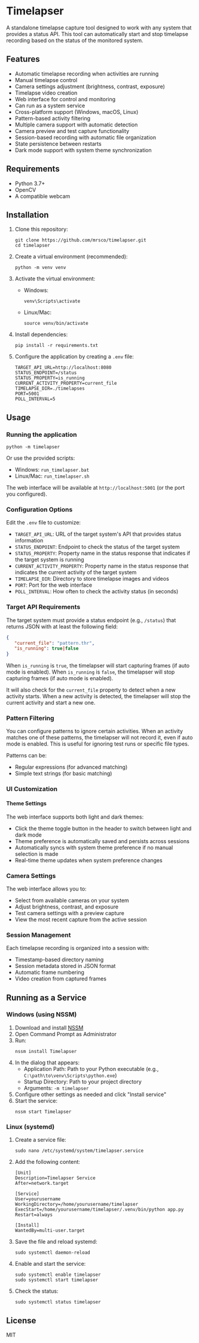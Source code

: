 # Timelapser

A standalone timelapse capture tool designed to work with any system that provides a status API. This tool can automatically start and stop timelapse recording based on the status of the monitored system.

## Features

- Automatic timelapse recording when activities are running
- Manual timelapse control
- Camera settings adjustment (brightness, contrast, exposure)
- Timelapse video creation
- Web interface for control and monitoring
- Can run as a system service
- Cross-platform support (Windows, macOS, Linux)
- Pattern-based activity filtering
- Multiple camera support with automatic detection
- Camera preview and test capture functionality
- Session-based recording with automatic file organization
- State persistence between restarts
- Dark mode support with system theme synchronization

## Requirements

- Python 3.7+
- OpenCV
- A compatible webcam

## Installation

1. Clone this repository:
   ```
   git clone https://github.com/mrsco/timelapser.git
   cd timelapser
   ```

2. Create a virtual environment (recommended):
   ```
   python -m venv venv
   ```

3. Activate the virtual environment:
   - Windows:
     ```
     venv\Scripts\activate
     ```
   - Linux/Mac:
     ```
     source venv/bin/activate
     ```

4. Install dependencies:
   ```
   pip install -r requirements.txt
   ```

5. Configure the application by creating a `.env` file:
   ```
   TARGET_API_URL=http://localhost:8080
   STATUS_ENDPOINT=/status
   STATUS_PROPERTY=is_running
   CURRENT_ACTIVITY_PROPERTY=current_file
   TIMELAPSE_DIR=./timelapses
   PORT=5001
   POLL_INTERVAL=5 
   ```

## Usage

### Running the application

```
python -m timelapser
```

Or use the provided scripts:
- Windows: `run_timelapser.bat`
- Linux/Mac: `run_timelapser.sh`

The web interface will be available at `http://localhost:5001` (or the port you configured).

### Configuration Options

Edit the `.env` file to customize:

- `TARGET_API_URL`: URL of the target system's API that provides status information
- `STATUS_ENDPOINT`: Endpoint to check the status of the target system
- `STATUS_PROPERTY`: Property name in the status response that indicates if the target system is running
- `CURRENT_ACTIVITY_PROPERTY`: Property name in the status response that indicates the current activity of the target system
- `TIMELAPSE_DIR`: Directory to store timelapse images and videos
- `PORT`: Port for the web interface
- `POLL_INTERVAL`: How often to check the activity status (in seconds)

### Target API Requirements

The target system must provide a status endpoint (e.g., `/status`) that returns JSON with at least the following field:

```json
{
   "current_file": "pattern.thr",
   "is_running": true|false
}
```

When `is_running` is `true`, the timelapser will start capturing frames (if auto mode is enabled).
When `is_running` is `false`, the timelapser will stop capturing frames (if auto mode is enabled).

It will also check for the `current_file` property to detect when a new activity starts. 
When a new activity is detected, the timelapser will stop the current activity and start a new one.

### Pattern Filtering

You can configure patterns to ignore certain activities. When an activity matches one of these patterns, the timelapser will not record it, even if auto mode is enabled. This is useful for ignoring test runs or specific file types.

Patterns can be:
- Regular expressions (for advanced matching)
- Simple text strings (for basic matching)

### UI Customization

#### Theme Settings

The web interface supports both light and dark themes:
- Click the theme toggle button in the header to switch between light and dark mode
- Theme preference is automatically saved and persists across sessions
- Automatically syncs with system theme preference if no manual selection is made
- Real-time theme updates when system preference changes

### Camera Settings

The web interface allows you to:
- Select from available cameras on your system
- Adjust brightness, contrast, and exposure
- Test camera settings with a preview capture
- View the most recent capture from the active session

### Session Management

Each timelapse recording is organized into a session with:
- Timestamp-based directory naming
- Session metadata stored in JSON format
- Automatic frame numbering
- Video creation from captured frames

## Running as a Service

### Windows (using NSSM)

1. Download and install [NSSM](https://nssm.cc/)
2. Open Command Prompt as Administrator
3. Run:
   ```
   nssm install Timelapser
   ```
4. In the dialog that appears:
   - Application Path: Path to your Python executable (e.g., `C:\path\to\venv\Scripts\python.exe`)
   - Startup Directory: Path to your project directory
   - Arguments: `-m timelapser`
5. Configure other settings as needed and click "Install service"
6. Start the service:
   ```
   nssm start Timelapser
   ```

### Linux (systemd)

1. Create a service file:
   ```
   sudo nano /etc/systemd/system/timelapser.service
   ```

2. Add the following content:
   ```
   [Unit]
   Description=Timelapser Service
   After=network.target

   [Service]
   User=yourusername
   WorkingDirectory=/home/yourusername/timelapser
   ExecStart=/home/yourusername/timelapser/.venv/bin/python app.py
   Restart=always

   [Install]
   WantedBy=multi-user.target
   ```

3. Save the file and reload systemd:
   ```
   sudo systemctl daemon-reload
   ```

4. Enable and start the service:
   ```
   sudo systemctl enable timelapser
   sudo systemctl start timelapser
   ```

5. Check the status:
   ```
   sudo systemctl status timelapser
   ```

## License

MIT 